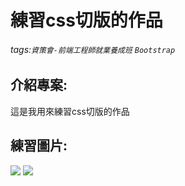 # 練習css切版的作品
###### tags:`資策會-前端工程師就業養成班` `Bootstrap`
## 介紹專案:
這是我用來練習css切版的作品
## 練習圖片:
![](https://i.imgur.com/rZmnSbR.jpg)
![](https://i.imgur.com/0LGzFsT.jpg)
